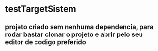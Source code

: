 # testTargetSistem
## projeto criado sem nenhuma dependencia, para rodar bastar clonar o projeto e abrir pelo seu editor de codigo preferido
